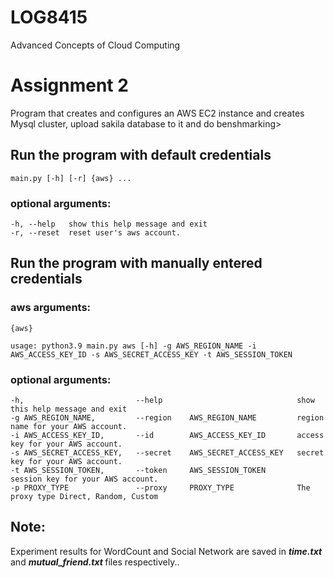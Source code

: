 # LOG8415

Advanced Concepts of Cloud Computing

# Assignment 2

<p>Program that creates and configures an AWS EC2 instance and creates Mysql cluster, upload sakila database to it and do benshmarking>

## Run the program with default credentials

    main.py [-h] [-r] {aws} ...

### optional arguments:

    -h, --help   show this help message and exit
    -r, --reset  reset user's aws account.

## Run the program with manually entered credentials

### aws arguments:

    {aws}
    
    usage: python3.9 main.py aws [-h] -g AWS_REGION_NAME -i AWS_ACCESS_KEY_ID -s AWS_SECRET_ACCESS_KEY -t AWS_SESSION_TOKEN

### optional arguments:

    -h,                         --help                              show this help message and exit
    -g AWS_REGION_NAME,         --region    AWS_REGION_NAME         region name for your AWS account.
    -i AWS_ACCESS_KEY_ID,       --id        AWS_ACCESS_KEY_ID       access key for your AWS account.
    -s AWS_SECRET_ACCESS_KEY,   --secret    AWS_SECRET_ACCESS_KEY   secret key for your AWS account.
    -t AWS_SESSION_TOKEN,       --token     AWS_SESSION_TOKEN       session key for your AWS account.
    -p PROXY_TYPE               --proxy     PROXY_TYPE              The proxy type Direct, Random, Custom
 
## Note:

<p>Experiment results for WordCount and Social Network are saved in <em><strong>time.txt</strong></em> and <em><strong>mutual_friend.txt </strong></em> files respectively..</p>
